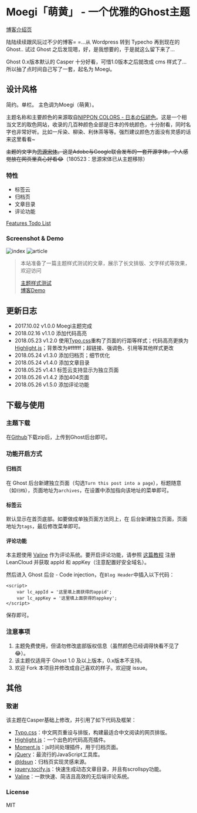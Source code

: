 # Moegi「萌黄」 - 一个优雅的Ghost主题

[博客介绍页](https://blog.ddiu.site/ghost-theme-moegi/)

陆陆续续跟风玩过不少的博客= =...从 Wordpress 转到 Typecho 再到现在的 Ghost..
试过 Ghost 之后发现嗯，好，是我想要的，于是就这么留下来了...

Ghost 0.x版本默认的 Casper 十分好看，可惜1.0版本之后就改成 cms 样式了...
所以抽了点时间自己写了一套，起名为 Moegi。

## 设计风格

简约。单栏。
主色调为Moegi（萌黄）。

主题名称和主要颜色的来源取自[NIPPON COLORS - 日本の伝統色](http://nipponcolors.com)。这是一个相当文艺的取色网站，收录的几百种颜色全部是日本的传统颜色，十分耐看，同时名字也非常好听。比如一斥染、柳染、利休茶等等。强烈建议颜色方面没有灵感的话来这里看看~

~~主题的文字为[思源宋体](https://source.typekit.com/source-han-serif/cn/)。这是Adobe与Google联合发布的一套开源字体，个人感觉放在网页里真心好看😂~~（180523：思源宋体已从主题移除）

### 特性

* 标签云
* 归档页
* 文章目录
* 评论功能

[Features Todo List](https://github.com/ddiu8081/ghost-theme-Moegi/issues/2)

### Screenshot & Demo

![index](http://ostfcwjy3.bkt.clouddn.com/18-5-24/82860263.jpg)
![article](http://ostfcwjy3.bkt.clouddn.com/18-5-24/61599666.jpg)

> 本站准备了一篇主题样式测试的文章，展示了长文排版、文字样式等效果，欢迎访问
>  
> [主题样式测试](https://blog.ddiu.site/theme-test/)  
> [博客Demo](https://blog.ddiu.site)

## 更新日志

* 2017.10.02 v1.0.0 Moegi主题完成
* 2018.02.16 v1.1.0 添加代码高亮
* 2018.05.23 v1.2.0 使用[Typo.css](https://typo.sofi.sh/)重构了页面的行距等样式；代码高亮更换为[Highlight.js](https://highlightjs.org/)；背景改为#ffffff；超链接、强调色、引用等其他样式更改
* 2018.05.24 v1.3.0 添加归档页；细节优化
* 2018.05.24 v1.4.0 添加文章目录
* 2018.05.25 v1.4.1 标签云支持显示为独立页面
* 2018.05.26 v1.4.2 添加404页面
* 2018.05.26 v1.5.0 添加评论功能

## 下载与使用

### 主题下载

在[Github](https://github.com/ddiu8081/ghost-theme-Moegi)下载zip后，上传到Ghost后台即可。

### 功能开启方式

#### 归档页

在 Ghost 后台新建独立页面（勾选`Turn this post into a page`），标题随意（如`归档`），页面地址为`archives`，在设置中添加指向该地址的菜单即可。

#### 标签云

默认显示在首页底部。如要做成单独页面方法同上，在 后台新建独立页面，页面地址为`tags`，最后修改菜单即可。

#### 评论功能

本主题使用 [Valine](https://valine.js.org/) 作为评论系统。要开启评论功能，请参照 [这篇教程](https://valine.js.org/quickstart/#appidappkey) 注册 LeanCloud 并获取 appId 和 appKey（注意配置好安全域名）。

然后进入 Ghost 后台 - Code injection，在`Blog Header`中插入以下代码：

```
<script>
    var lc_appId = '这里填上面获得的appid';
    var lc_appKey = '这里填上面获得的appkey';
</script>
```

保存即可。

### 注意事项

1. 主题免费使用，但请勿修改底部版权信息（虽然颜色已经调得快看不见了😂）。
2. 该主题仅适用于 Ghost 1.0 及以上版本，0.x版本不支持。
3. 欢迎 Fork 本项目并修改成自己喜欢的样子。欢迎提 issue。

## 其他

### 致谢

该主题在Casper基础上修改，并引用了如下代码及框架：

* [Typo.css](https://github.com/sofish/typo.css)：中文网页重设与排版，构建最适合中文阅读的网页排版。
* [Highlight.js](https://highlightjs.org/)：一个出色的代码高亮插件。
* [Moment.js](http://momentjs.cn/)：js时间处理插件，用于归档页面。
* [jQuery](https://jquery.com/)：最流行的JavaScript工具库。
* [@ldsun](https://ldsun.com/2016/07/23/ghost-archives/)：归档页实现灵感来源。
* [jquery.tocify.js](https://github.com/gfranko/jquery.tocify.js)：快速生成动态文章目录，并且有scrollspy功能。
* [Valine](https://valine.js.org/)：一款快速、简洁且高效的无后端评论系统。

### License

MIT
